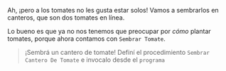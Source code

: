 Ah, ¡pero a los tomates no les gusta estar solos! Vamos a sembrarlos en canteros, que son dos tomates en línea.  

Lo bueno es que ya no nos tenemos que preocupar por _cómo_ plantar tomates, porque ahora contamos con `Sembrar Tomate`. 

> ¡Sembrá un cantero de tomate! Definí el procedimiento `Sembrar Cantero De Tomate` e invocalo desde el `programa`